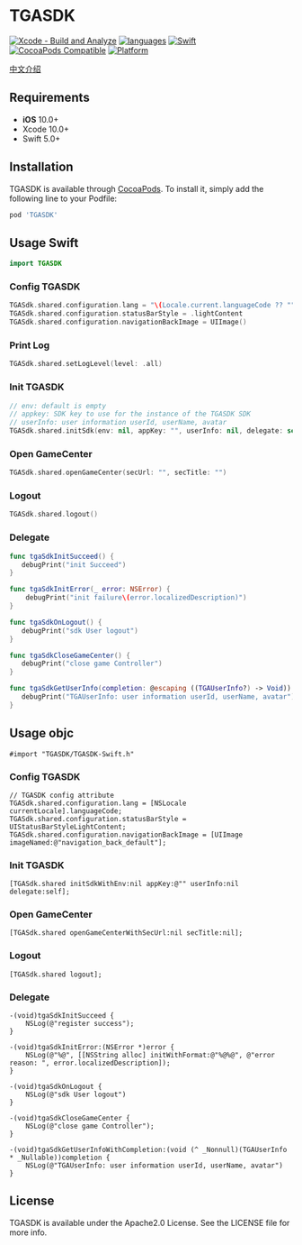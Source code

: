 # TGASDK
[![Xcode - Build and Analyze](https://github.com/dctrue/tga-sdk-bundle-ios/actions/workflows/objective-c-xcode.yml/badge.svg)](https://github.com/dctrue/tga-sdk-bundle-ios/actions/workflows/objective-c-xcode.yml)
[![languages](https://img.shields.io/badge/languages-Swift%20%7C%20ObjC-blue.svg)](https://img.shields.io/badge/languages-Swift%20%7C%20ObjC-blue.svg)
[![Swift](https://img.shields.io/badge/Swift-5.3_5.4_5.5_5.6-orange?style=flat-square)](https://img.shields.io/badge/Swift-5.3_5.4_5.5_5.6-Orange?style=flat-square)
[![CocoaPods Compatible](https://img.shields.io/cocoapods/v/TGASDK.svg?style=flat-square)](https://img.shields.io/cocoapods/v/TGASDK.svg)
[![Platform](https://img.shields.io/badge/Platforms-iOS-yellowgreen?style=flat-square)](https://img.shields.io/badge/Platforms-iOS-yellowgreen?style=flat-square)


[中文介绍](https://github.com/dctrue/tga-sdk-bundle-ios/blob/master/README_ZH-CN.md)

## Requirements
- **iOS** 10.0+
- Xcode 10.0+
- Swift 5.0+

## Installation 

TGASDK is available through [CocoaPods](https://cocoapods.org). To install
it, simply add the following line to your Podfile:

```ruby
pod 'TGASDK'
```

## Usage Swift
```Swift
import TGASDK
```

### Config TGASDK
```Swift
TGASdk.shared.configuration.lang = "\(Locale.current.languageCode ?? "")"
TGASdk.shared.configuration.statusBarStyle = .lightContent
TGASdk.shared.configuration.navigationBackImage = UIImage()
```

### Print Log
```Swift
TGASdk.shared.setLogLevel(level: .all)
```


### Init TGASDK
```Swift
// env: default is empty
// appkey: SDK key to use for the instance of the TGASDK SDK
// userInfo: user information userId, userName, avatar
TGASdk.shared.initSdk(env: nil, appKey: "", userInfo: nil, delegate: self)
```
### Open GameCenter
```Swift
TGASdk.shared.openGameCenter(secUrl: "", secTitle: "")
```

### Logout
```Swift
TGASdk.shared.logout()
```


### Delegate
```Swift
func tgaSdkInitSucceed() {
   debugPrint("init Succeed")
}

func tgaSdkInitError(_ error: NSError) {
    debugPrint("init failure\(error.localizedDescription)")
}

func tgaSdkOnLogout() {
   debugPrint("sdk User logout")
}

func tgaSdkCloseGameCenter() {
   debugPrint("close game Controller")
}

func tgaSdkGetUserInfo(completion: @escaping ((TGAUserInfo?) -> Void)) {
   debugPrint("TGAUserInfo: user information userId, userName, avatar")
}

```


## Usage objc
```objc
#import "TGASDK/TGASDK-Swift.h"
```

### Config TGASDK
```objc
// TGASDK config attribute
TGASdk.shared.configuration.lang = [NSLocale currentLocale].languageCode;
TGASdk.shared.configuration.statusBarStyle = UIStatusBarStyleLightContent;
TGASdk.shared.configuration.navigationBackImage = [UIImage imageNamed:@"navigation_back_default"];
```
### Init TGASDK
```objc    
[TGASdk.shared initSdkWithEnv:nil appKey:@"" userInfo:nil delegate:self];
```

### Open GameCenter
```objc
[TGASdk.shared openGameCenterWithSecUrl:nil secTitle:nil];
```

### Logout
```objc
[TGASdk.shared logout];
```

### Delegate
```objc
-(void)tgaSdkInitSucceed {
    NSLog(@"register success");
}

-(void)tgaSdkInitError:(NSError *)error {
    NSLog(@"%@", [[NSString alloc] initWithFormat:@"%@%@", @"error reason: ", error.localizedDescription]);
}

-(void)tgaSdkOnLogout {
    NSLog(@"sdk User logout")
}

-(void)tgaSdkCloseGameCenter {
    NSLog(@"close game Controller");
}

-(void)tgaSdkGetUserInfoWithCompletion:(void (^ _Nonnull)(TGAUserInfo * _Nullable))completion {
    NSLog(@"TGAUserInfo: user information userId, userName, avatar")
}

```

## License

TGASDK is available under the Apache2.0 License. See the LICENSE file for more info.
